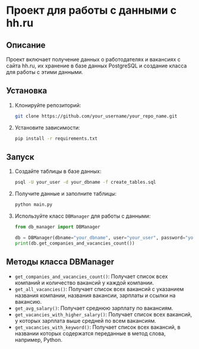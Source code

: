 # Проект для работы с данными с hh.ru

## Описание

Проект включает получение данных о работодателях и вакансиях с сайта hh.ru, их хранение в базе данных PostgreSQL и создание класса для работы с этими данными.

## Установка

1. Клонируйте репозиторий:
    ```bash
    git clone https://github.com/your_username/your_repo_name.git
    ```
2. Установите зависимости:
    ```bash
    pip install -r requirements.txt
    ```

## Запуск

1. Создайте таблицы в базе данных:
    ```bash
    psql -U your_user -d your_dbname -f create_tables.sql
    ```

2. Получите данные и заполните таблицы:
    ```bash
    python main.py
    ```

3. Используйте класс `DBManager` для работы с данными:
    ```python
    from db_manager import DBManager
    
    db = DBManager(dbname="your_dbname", user="your_user", password="your_password", host="your_host")
    print(db.get_companies_and_vacancies_count())
    ```

## Методы класса DBManager

- `get_companies_and_vacancies_count()`: Получает список всех компаний и количество вакансий у каждой компании.
- `get_all_vacancies()`: Получает список всех вакансий с указанием названия компании, названия вакансии, зарплаты и ссылки на вакансию.
- `get_avg_salary()`: Получает среднюю зарплату по вакансиям.
- `get_vacancies_with_higher_salary()`: Получает список всех вакансий, у которых зарплата выше средней по всем вакансиям.
- `get_vacancies_with_keyword()`: Получает список всех вакансий, в названии которых содержатся переданные в метод слова, например, Python.
